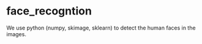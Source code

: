 # face_recogntion

We use python (numpy, skimage, sklearn) to detect the human faces in the images.
